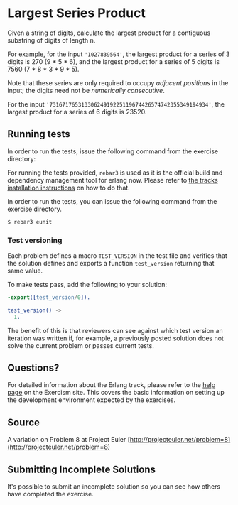 # Largest Series Product

Given a string of digits, calculate the largest product for a contiguous
substring of digits of length n.

For example, for the input `'1027839564'`, the largest product for a
series of 3 digits is 270 (9 * 5 * 6), and the largest product for a
series of 5 digits is 7560 (7 * 8 * 3 * 9 * 5).

Note that these series are only required to occupy *adjacent positions*
in the input; the digits need not be *numerically consecutive*.

For the input `'73167176531330624919225119674426574742355349194934'`,
the largest product for a series of 6 digits is 23520.

## Running tests

In order to run the tests, issue the following command from the exercise
directory:

For running the tests provided, `rebar3` is used as it is the official build and
dependency management tool for erlang now. Please refer to [the tracks installation
instructions](http://exercism.io/languages/erlang/installation) on how to do that.

In order to run the tests, you can issue the following command from the exercise
directory.

```bash
$ rebar3 eunit
```

### Test versioning

Each problem defines a macro `TEST_VERSION` in the test file and
verifies that the solution defines and exports a function `test_version`
returning that same value.

To make tests pass, add the following to your solution:

```erlang
-export([test_version/0]).

test_version() ->
  1.
```

The benefit of this is that reviewers can see against which test version
an iteration was written if, for example, a previously posted solution
does not solve the current problem or passes current tests.

## Questions?

For detailed information about the Erlang track, please refer to the
[help page](http://exercism.io/languages/erlang) on the Exercism site.
This covers the basic information on setting up the development
environment expected by the exercises.

## Source

A variation on Problem 8 at Project Euler [http://projecteuler.net/problem=8](http://projecteuler.net/problem=8)

## Submitting Incomplete Solutions
It's possible to submit an incomplete solution so you can see how others have completed the exercise.

